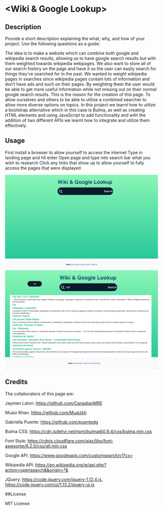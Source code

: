 # <Wiki & Google Lookup>

## Description

Provide a short description explaining the what, why, and how of your project. Use the following questions as a guide:

The idea is to make a website which can combine both google and wikipedia search results, allowing us to have google search results but with them weighted towards wikipedia webpages. We also want to store all of our search history on the page and have it so the user can easily search for things they’ve searched for in the past. We wanted to weight wikipedia pages in searches since wikipedia pages contain lots of information and don’t have ads and such on their pages. By weighting them the user would be able to get more useful information while not missing out on their normal google search results. This is the reason for the creation of this page. To allow ourselves and others to be able to utilize a combined searcher to allow more diverse options on topics. In this project we learnt how to utilize a bootstrap alternative which in this case is Bulma, as well as creating HTML elements and using JavaScript to add functionality and with the addition of two different APIs we learnt how to integrate and utilize them effectively. 

## Usage

First install a browser to allow yourself to access the internet
Type in landing page and hit enter
Open page and type into search bar what you wish to research
Click any links that show up to allow yourself to fully access the pages that were displayed

![pic](assets/images/page1.png)
![pic2](assets/images/research1.png)

## Credits

The collaborators of this page are: 

Jaymen Laton: https://github.com/CanadianMRE

Muaiz Khan: https://github.com/Muaizkh

Gabriella Puente: https://github.com/puentedg

Bulma CSS: https://cdn.jsdelivr.net/npm/bulma@0.9.4/css/bulma.min.css

Font Style: https://cdnjs.cloudflare.com/ajax/libs/font-awesome/6.2.0/css/all.min.css

Google API: https://www.googleapis.com/customsearch/v1?cx=

Wikipedia API: https://en.wikipedia.org/w/api.php?action=opensearch&&origin=*&

JQuery: https://code.jquery.com/jquery-1.12.4.js, https://code.jquery.com/ui/1.13.2/jquery-ui.js

##License

MIT License


